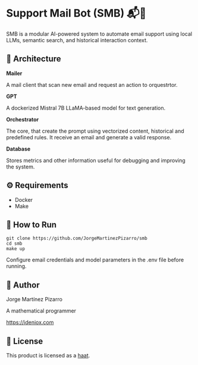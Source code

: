 # Support Mail Bot (SMB) 📬🤖

SMB is a modular AI-powered system to automate email support using local LLMs, semantic search, and historical interaction context.

## 🧱 Architecture

**Mailer**

A mail client that scan new email and request an action to orquestrtor.

**GPT**

A dockerized Mistral 7B LLaMA-based model for text generation.

**Orchestrator**

The core, that create the prompt using vectorized content, historical and predefined rules. It receive an email and generate a valid response.

**Database**

Stores metrics and other information useful for debugging and improving the system.

## ⚙️ Requirements

- Docker
- Make

## 🚀 How to Run

```
git clone https://github.com/JorgeMartinezPizarro/smb
cd smb
make up
```

Configure email credentials and model parameters in the .env file before running.

## 👤 Author

Jorge Martínez Pizarro

A mathematical programmer

https://ideniox.com

## 📜 License

This product is licensed as a [haat](https://github.com/JorgeMartinezPizarro/haat/blob/main/LICENSE.md).
